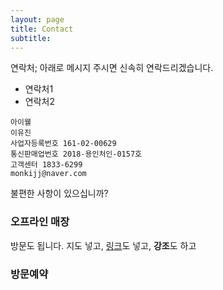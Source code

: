 ```yaml
---
layout: page
title: Contact
subtitle:
---
```


연락처; 아래로 메시지 주시면 신속히 연락드리겠습니다.

- 연락처1
- 연락처2

```
아이웰
이유진
사업자등록번호 161-02-00629
통신판매업번호 2018-용인처인-0157호
고객센터 1833-6299
monkijj@naver.com
```

불편한 사항이 있으십니까?

### 오프라인 매장

방문도 됩니다. 지도 넣고, [링크](#)도 넣고, **강조**도 하고

### 방문예약
